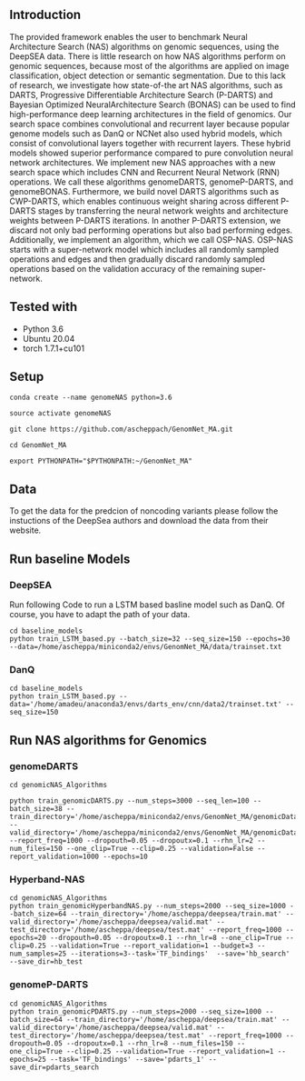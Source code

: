 ## Introduction
The provided framework enables the user to benchmark Neural Architecture Search (NAS) algorithms on genomic sequences, using the DeepSEA data. There is little research on how NAS algorithms perform on genomic sequences, because most of the algorithms are applied on image classification, object detection or semantic segmentation. Due to this lack of research, we investigate how state-of-the art NAS algorithms, such as DARTS, Progressive Differentiable Architecture Search (P-DARTS) and Bayesian Optimized NeuralArchitecture Search (BONAS) can be used to find high-performance deep learning architectures in the field of genomics. Our search space combines convolutional and recurrent layer because popular genome models such as DanQ or NCNet also used hybrid models, which consist of convolutional layers together with recurrent layers. These hybrid models showed superior performance compared to pure convolution neural network architectures. We implement new NAS approaches with a new search space which includes CNN and Recurrent Neural Network (RNN) operations. We call these algorithms genomeDARTS, genomeP-DARTS, and genomeBONAS. Furthermore, we build novel DARTS algorithms such as CWP-DARTS, which enables continuous weight sharing across different P-DARTS stages by transferring the neural network weights and architecture weights between P-DARTS iterations. In another P-DARTS extension,  we discard not only bad performing operations but also bad performing edges.  Additionally, we implement an algorithm, which we call OSP-NAS. OSP-NAS starts with a super-network model which includes all randomly sampled operations and edges and then gradually discard randomly sampled operations based on the validation accuracy of the remaining super-network. 


## Tested with

- Python 3.6
- Ubuntu 20.04
- torch 1.7.1+cu101

## Setup
```
conda create --name genomeNAS python=3.6

source activate genomeNAS

git clone https://github.com/ascheppach/GenomNet_MA.git

cd GenomNet_MA

export PYTHONPATH="$PYTHONPATH:~/GenomNet_MA"
```

## Data
To get the data for the predcion of noncoding variants please follow the instuctions of the DeepSea authors and download the data from their website.


## Run baseline Models

### DeepSEA
Run following Code to run a LSTM based basline model such as DanQ. Of course, you have to adapt the path of your data.
```
cd baseline_models
python train_LSTM_based.py --batch_size=32 --seq_size=150 --epochs=30 --data=/home/ascheppa/miniconda2/envs/GenomNet_MA/data/trainset.txt
```
### DanQ
```
cd baseline_models
python train_LSTM_based.py --data='/home/amadeu/anaconda3/envs/darts_env/cnn/data2/trainset.txt' --seq_size=150
```

## Run NAS algorithms for Genomics
### genomeDARTS
```
cd genomicNAS_Algorithms

python train_genomicDARTS.py --num_steps=3000 --seq_len=100 --batch_size=38 --train_directory='/home/ascheppa/miniconda2/envs/GenomNet_MA/genomicData/train' --valid_directory='/home/ascheppa/miniconda2/envs/GenomNet_MA/genomicData/validation' --report_freq=1000 --dropouth=0.05 --dropoutx=0.1 --rhn_lr=2 --num_files=150 --one_clip=True --clip=0.25 --validation=False --report_validation=1000 --epochs=10

```

### Hyperband-NAS

```
cd genomicNAS_Algorithms
python train_genomicHyperbandNAS.py --num_steps=2000 --seq_size=1000 --batch_size=64 --train_directory='/home/ascheppa/deepsea/train.mat' --valid_directory='/home/ascheppa/deepsea/valid.mat' --test_directory='/home/ascheppa/deepsea/test.mat' --report_freq=1000 --epochs=20 --dropouth=0.05 --dropoutx=0.1 --rhn_lr=8 --one_clip=True --clip=0.25 --validation=True --report_validation=1 --budget=3 --num_samples=25 --iterations=3--task='TF_bindings'  --save='hb_search' --save_dir=hb_test
```

### genomeP-DARTS

```
cd genomicNAS_Algorithms
python train_genomicPDARTS.py --num_steps=2000 --seq_size=1000 --batch_size=64 --train_directory='/home/ascheppa/deepsea/train.mat' --valid_directory='/home/ascheppa/deepsea/valid.mat' --test_directory='/home/ascheppa/deepsea/test.mat' --report_freq=1000 --dropouth=0.05 --dropoutx=0.1 --rhn_lr=8 --num_files=150 --one_clip=True --clip=0.25 --validation=True --report_validation=1 --epochs=25 --task='TF_bindings' --save='pdarts_1' --save_dir=pdarts_search
```
